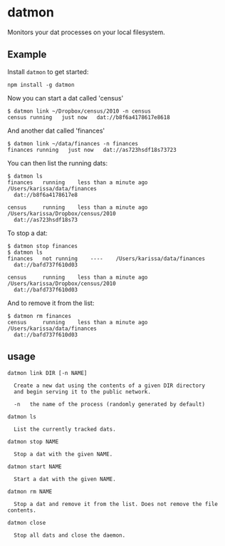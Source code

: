 # datmon

Monitors your dat processes on your local filesystem.

## Example

Install `datmon` to get started:

```
npm install -g datmon
```

Now you can start a dat called 'census'

```
$ datmon link ~/Dropbox/census/2010 -n census
census running   just now   dat://b8f6a4178617e8618
```

And another dat called 'finances'

```
$ datmon link ~/data/finances -n finances
finances running   just now   dat://as723hsdf18s73723
```

You can then list the running dats:

```
$ datmon ls
finances   running    less than a minute ago     /Users/karissa/data/finances
  dat://b8f6a4178617e8

census     running    less than a minute ago    /Users/karissa/Dropbox/census/2010
  dat://as723hsdf18s73
```

To stop a dat:

```
$ datmon stop finances
$ datmon ls
finances   not running    ----    /Users/karissa/data/finances
  dat://bafd737f610d03

census     running    less than a minute ago    /Users/karissa/Dropbox/census/2010
  dat://bafd737f610d03
```

And to remove it from the list:

```
$ datmon rm finances
census     running    less than a minute ago     /Users/karissa/data/finances
  dat://bafd737f610d03
```

## usage


```
datmon link DIR [-n NAME]

  Create a new dat using the contents of a given DIR directory
  and begin serving it to the public network.

  -n   the name of the process (randomly generated by default)

datmon ls

  List the currently tracked dats.

datmon stop NAME

  Stop a dat with the given NAME.

datmon start NAME

  Start a dat with the given NAME.

datmon rm NAME

  Stop a dat and remove it from the list. Does not remove the file contents.

datmon close

  Stop all dats and close the daemon.
```
